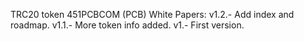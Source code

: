 TRC20 token 451PCBCOM (PCB) White Papers:
v1.2.- Add index and roadmap.
v1.1.- More token info added.
v1.- First version.
